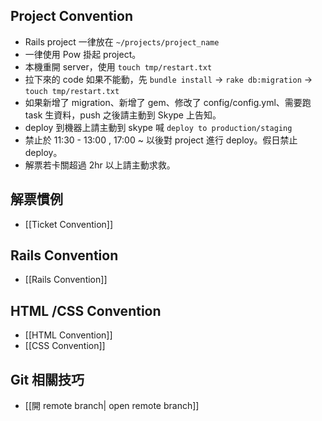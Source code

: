 ## Project Convention

* Rails project 一律放在 `~/projects/project_name`
* 一律使用 Pow 掛起 project。
* 本機重開 server，使用 `touch tmp/restart.txt`
* 拉下來的 code 如果不能動，先 `bundle install` -> `rake db:migration` -> `touch tmp/restart.txt`
* 如果新增了 migration、新增了 gem、修改了 config/config.yml、需要跑 task 生資料，push 之後請主動到 Skype 上告知。
* deploy 到機器上請主動到 skype 喊 `deploy to production/staging`
* 禁止於 11:30 - 13:00 , 17:00 ~ 以後對 project 進行 deploy。假日禁止 deploy。
* 解票若卡關超過 2hr 以上請主動求救。

## 解票慣例

* [[Ticket Convention]]

## Rails Convention

* [[Rails Convention]]

## HTML /CSS Convention

* [[HTML Convention]]
* [[CSS Convention]]

## Git 相關技巧

* [[開 remote branch| open remote branch]]
